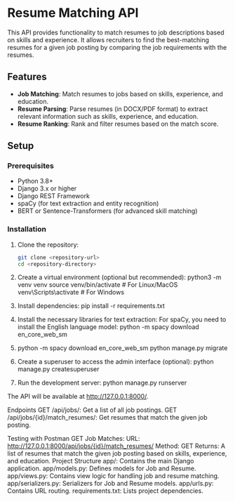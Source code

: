 # Resume Matching API

This API provides functionality to match resumes to job descriptions based on skills and experience. It allows recruiters to find the best-matching resumes for a given job posting by comparing the job requirements with the resumes.

## Features

- **Job Matching**: Match resumes to jobs based on skills, experience, and education.
- **Resume Parsing**: Parse resumes (in DOCX/PDF format) to extract relevant information such as skills, experience, and education.
- **Resume Ranking**: Rank and filter resumes based on the match score.

## Setup

### Prerequisites

- Python 3.8+
- Django 3.x or higher
- Django REST Framework
- spaCy (for text extraction and entity recognition)
- BERT or Sentence-Transformers (for advanced skill matching)

### Installation

1. Clone the repository:
   ```bash
   git clone <repository-url>
   cd <repository-directory>
   
2. Create a virtual environment (optional but recommended):
    python3 -m venv venv
    source venv/bin/activate  # For Linux/MacOS
    venv\Scripts\activate     # For Windows

3. Install dependencies:
   pip install -r requirements.txt

4. Install the necessary libraries for text extraction:
For spaCy, you need to install the English language model:
   python -m spacy download en_core_web_sm

5. python -m spacy download en_core_web_sm
   python manage.py migrate

6. Create a superuser to access the admin interface (optional):
   python manage.py createsuperuser

7. Run the development server:
   python manage.py runserver

The API will be available at http://127.0.0.1:8000/.

Endpoints
  GET /api/jobs/: Get a list of all job postings.
  GET /api/jobs/{id}/match_resumes/: Get resumes that match the given job posting.

Testing with Postman
  GET Job Matches:
    URL: http://127.0.0.1:8000/api/jobs/{id}/match_resumes/
  Method: GET
    Returns: A list of resumes that match the given job posting based on skills, experience, and education.
Project Structure
  app/: Contains the main Django application.
  app/models.py: Defines models for Job and Resume.
  app/views.py: Contains view logic for handling job and resume matching.
  app/serializers.py: Serializers for Job and Resume models.
  app/urls.py: Contains URL routing.
  requirements.txt: Lists project dependencies.
